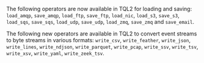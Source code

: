 The following operators are now available in TQL2 for loading and
saving: `load_amqp`, `save_amqp`, `load_ftp`, `save_ftp`, `load_nic`,
`load_s3`, `save_s3`, `load_sqs`, `save_sqs`, `load_udp`, `save_udp`,
`load_zmq`, `save_zmq` and `save_email`.

The following new operators are available in TQL2 to convert event
streams to byte streams in various formats: `write_csv`, `write_feather`,
`write_json`, `write_lines`, `write_ndjson`, `write_parquet`, `write_pcap`, `write_ssv`, `write_tsv`,
`write_xsv`, `write_yaml`, `write_zeek_tsv`.
